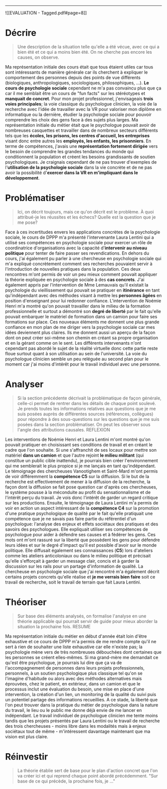 
----
![[EVALUATION - Tagged.pdf#page=8]]

# Décrire
> Une description de la situation telle qu'elle a été vécue, avec ce qui a bien été et ce qui a moins bien été. On ne cherche pas encore les causes, on observe.

Ma représentation initiale des cours était que tous étaient utiles car tous sont intéressants de manière générale car ils cherchent à expliquer le comportement des personnes depuis des points de vue différents (biologiques, anthropologiques, sociologiques, philosophiques, ...). **Le cours de psychologie sociale** cependant ne m'a pas convaincu plus que ça car il me semblait être un cours de "fun facts" sur les stéréotypes et **manquait de concret**.
Pour mon projet professionnel, j'envisageais **trois voies principales**; la voie classique du psychologue clinicien, la voie de la recherche avec l'idée de travailler avec la VR pour valoriser mon diplôme en informatique ou la dernière, étudier la psychologie sociale pour pouvoir comprendre les choix des gens face à des sujets plus larges.
Ma représentation initiale du métier était que le psychologue pouvait avoir de nombreuses casquettes et travailler dans de nombreux secteurs différents tels que les **écoles, les prisons, les centres d'accueil, les entreprises** visant donc entre autres les **employés, les enfants, les prisonniers**. 
En terme de compétences, j'avais une **représentation fortement dirigée** vers le besoin de comprendre les grandes tendances du monde qui conditionnent la population et créent les besoins grandissants de soutien psychologiques. 
Je craignais cependant de ne pas trouver d'exemples de l'**utilisation de la psychologie sociale** dans la vie concrète et de ne pas avoir la possibilité d'**exercer dans la VR en m'impliquant dans le développement**.

# Problématiser
> Ici, on décrit toujours, mais ce qu'on décrit est le problème. À quoi attribué-je les réussites et les échecs? Quelle est la question que je me pose?

Face à ces incertitudes envers les applications concrètes de la psychologie sociale, le cours de DPPP m'a présenté l'intervenante Laura Lentini qui a utilisé ses compétences en psychologie sociale pour exercer un rôle de coordinatrice d'organisations avec la capacité d'**intervenir au niveau politique** pour tenter de faire passer ses revendications. 
En dehors du cours, j'ai également pu parler à une chercheuse en psychologie sociale qui m'a expliqué concrètement comment ses recherches pouvaient servir à l'introduction de nouvelles pratiques dans la population.
Ces deux rencontres m'ont permis de voir un peu mieux comment pouvait appliquer la théorie expliquée en psychologie sociale à des **cas concrets**.
J'ai également appris par l'intervention de Mme Lemauvais qu'il existait la psychologie du vieillissement qui pouvait se pratiquer en **itinérance** en tant qu'indépendant avec des méthodes visant à mettre les **personnes âgées** en position d'enseignant pour lui redonner confiance.
L'intervention de Noémie Henri m'a montré qu'on pouvait travailler dans le milieu de la formation professionnelle et surtout a démontré son **degré de liberté** par le fait qu'elle pouvait embarquer le matériel de formation dans un camion pour faire ses formations sur place.
Ces nouveaux éléments me donnent une plus grande confiance en mon plan de me diriger vers la psychologie sociale car mes idées deviennent plus claires. Ils me donnent aussi un aperçu de la façon dont on peut créer soi-même son chemin en créant sa propre organisation et en la gérant comme on le sent.
Les différents intervenants n'ont cependant pas abordé le sujet de la réalité virtuelle donc cette partie reste floue surtout quant à son utilisation au sein de l'université.
La voie du psychologue clinicien semble un peu reléguée au second plan pour le moment car j'ai moins d'intérêt pour le travail individuel avec une personne.

# Analyser
> Si la section précédente décrivait la problématique de façon générale, celle-ci permet de rentrer dans les détails de chaque point soulevé. 
> Je prends toutes les informations relatives aux questions que je me suis posées auprès de différentes sources (références, collègues) pour répondre à des sous-questions sur les questions que je me suis posées dans la section problématiser. On peut les observer sous l'angle des attributions causales. REFLEXION

Les interventions de Noémie Henri et Laura Lentini m'ont montré qu'on pouvait pratiquer en choisissant ses conditions de travail et en créant le cadre que l'on souhaite. Si une s'affranchit de ses locaux pour mettre son matériel **dans un camion** et que l'autre rejoint **le milieu militant** (qui constitue un public cible inattendu), je pourrais bien créer l'environnement qui me semblerait le plus propice si je me lançais en tant qu'indépendant. 
Le témoignage des chercheuses Vanootighem et Saint-Mard m'ont permis de voir différemment la **compétence C5** sur la diffusion. Si le but de la recherche est effectivement de mener à la diffusion de la recherche, la façon dont la diffusion se fait pose question car d'après ces chercheuses, le système pousse à la méconduite au profit du sensationnalisme et de l'intérêt perçu du travail. Je vois donc l'intérêt de garder un regard critique sur les productions. Ensuite, le témoignage de Laura Lentini m'a permis de voir en action un aspect intéressant de la **compétence C4** sur la promotion d'une pratique psychologique de qualité par le fait qu'elle pratiquait une compétence que je ne savais pas faire partie du référentiel d'un psychologue: l'analyse des enjeux et effets sociétaux des pratiques et des savoirs des psychologues. Elle expliquait utiliser ses compétences de psychologue pour aider à défendre ses causes et à fédérer les gens. Ces mots ont m'ont rassuré sur la liberté que possèdent les gens pour défendre leurs idées et sur le degré d'impact qu'il est possible d'avoir sur le monde politique. Elle diffusait également ses connaissances (**C5**) lors d'ateliers comme les ateliers anticoloniaux ou dans le milieu politique et précisait qu'elle s'efforçait à garder un message clair, concis et à garder la discussion sur les rails pour un partage d'information de qualité.
La chercheuse en psychologie sociale que j'ai rencontré m'a également décrit certains projets concrets qu'elle réalise et **je me verrais bien faire** soit ce travail de recherche, soit le travail de terrain que fait Laura Lentini.

# Théoriser
>Sur base des éléments analysés, on formalise l'analyse en une théorie applicable qui pourrait servir de guide pour mieux aborder la situation la prochaine fois. RESUME

Ma représentation initiale du métier en début d'année était loin d'être exhaustive et ce cours de DPPP m'a permis de me rendre compte qu'il ne sert à rien de souhaiter une liste exhaustive car elle n'existe pas; la psychologie mène vers de très nombreuses débouchées dont certaines que les personnes se créent elles-mêmes.
Si ma grand-mère me demandait ce qu'est être psychologue, je pourrais lui dire que ça va de l'accompagnement de personnes dans leurs projets professionnels, personnels, à un soutien psychologique plus classique tel qu'on se l'imagine d'habitude ou alors avec des méthodes alternatives mais éprouvées, chez le patient, en extérieur, dans un camion et que le processus inclut une évaluation du besoin, une mise en place d'une intervention, la création d'un lien, un monitoring de la qualité du suivi puis un potentiel partage des informations recueillies. 
A ce stade, la liberté que l'on peut trouver dans la pratique du métier de psychologue dans la nature du travail, le lieu ou le public me donne déjà envie de me lancer en indépendant. Le travail individuel de psychologue clinicien me tente moins tandis que les projets présentés par Laura Lentini ou le travail de recherche des trois chercheuses - moins libre dans les modalités mais à enjeux sociétaux tout de même - m'intéressent davantage maintenant que ma vision est plus claire.
# Réinvestir
> La théorie établie sert de base pour le plan d'action concret que l'on va créer ici et qui reprend chaque point abordé précédemment. "Sur base de ce qui précède, la prochaine fois, je ..."

